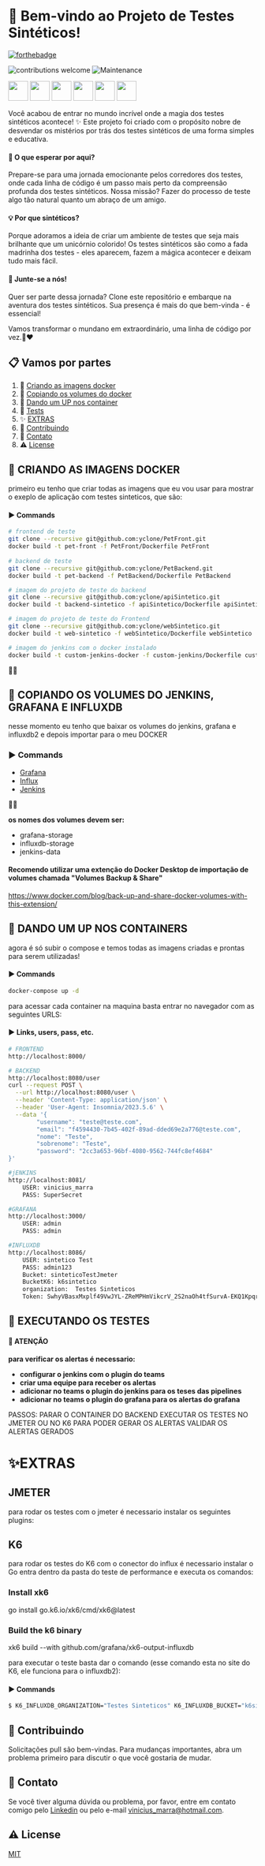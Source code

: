 # 🚀 Bem-vindo ao Projeto de Testes Sintéticos!
[![forthebadge](http://forthebadge.com/images/badges/built-with-love.svg)](http://forthebadge.com)

![contributions welcome](https://img.shields.io/badge/contributions-welcome-brightgreen.svg?style=flat) ![Maintenance](https://img.shields.io/badge/Maintained%3F-yes-green.svg)

<img loading="" src="https://www.svgviewer.dev/static-svgs/34448/docker.svg" width="40" height="40"/> <img loading="" src="https://www.svgrepo.com/show/184143/java.svg" width="40" height="40"/> <img loading="" src="https://www.svgrepo.com/show/333604/spring-boot.svg" width="40" height="40"/> <img loading="" src="https://www.svgrepo.com/download/353625/cucumber.svg" width="40" height="40"/> <img loading="" src="https://www.svgrepo.com/show/373699/jenkins.svg" width="40" height="40"/> <img loading="" src="https://www.svgrepo.com/show/448457/grafana.svg" width="40" height="40"/>


Você acabou de entrar no mundo incrível onde a magia dos testes sintéticos acontece! ✨ Este projeto foi criado com o propósito nobre de desvendar os mistérios por trás dos testes sintéticos de uma forma simples e educativa.

#### 🧪 O que esperar por aqui?
Prepare-se para uma jornada emocionante pelos corredores dos testes, onde cada linha de código é um passo mais perto da compreensão profunda dos testes sintéticos. Nossa missão? Fazer do processo de teste algo tão natural quanto um abraço de um amigo.

#### 💡 Por que sintéticos?
Porque adoramos a ideia de criar um ambiente de testes que seja mais brilhante que um unicórnio colorido! Os testes sintéticos são como a fada madrinha dos testes - eles aparecem, fazem a mágica acontecer e deixam tudo mais fácil.

#### 🎉 Junte-se a nós!
Quer ser parte dessa jornada? Clone este repositório e embarque na aventura dos testes sintéticos. Sua presença é mais do que bem-vinda - é essencial!

Vamos transformar o mundano em extraordinário, uma linha de código por vez.🚀❤️




## 📋 Vamos por partes

1. 🐳 [Criando as imagens docker](#criando-as-imagens-docker)
2. 📅 [Copiando os volumes do docker](#copiando-volumes)
3. 🚀 [Dando um UP nos container](#dandoup-containers)
4. 🧪 [Tests](#tests)
5. ✨ [EXTRAS](#EXTRAS)
6. 🤝 [Contribuindo](#Contribuindo)
7. 👀 [Contato](#Contato)
7. ⚠️ [License](#License)

</n>
</n>

## <a name="criando-as-imagens-docker">🐳 CRIANDO AS IMAGENS DOCKER</a>

primeiro eu tenho que criar todas as imagens que eu vou usar para mostrar o exeplo de aplicação com testes sinteticos, que são:

#### ▶️ Commands
```bash
# frontend de teste
git clone --recursive git@github.com:yclone/PetFront.git
docker build -t pet-front -f PetFront/Dockerfile PetFront
	
# backend de teste
git clone --recursive git@github.com:yclone/PetBackend.git
docker build -t pet-backend -f PetBackend/Dockerfile PetBackend

# imagem do projeto de teste do backend
git clone --recursive git@github.com:yclone/apiSintetico.git
docker build -t backend-sintetico -f apiSintetico/Dockerfile apiSintetico

# imagem do projeto de teste do Frontend
git clone --recursive git@github.com:yclone/webSintetico.git
docker build -t web-sintetico -f webSintetico/Dockerfile webSintetico

# imagem do jenkins com o docker instalado
docker build -t custom-jenkins-docker -f custom-jenkins/Dockerfile custom-jenkins

```
🚀🚀
</n>
</n>
## <a name="copiando-volumes">📅 COPIANDO OS VOLUMES DO JENKINS, GRAFANA E INFLUXDB </a>

nesse momento eu tenho que baixar os volumes do jenkins, grafana e influxdb2 e depois importar para o meu DOCKER

### ▶️ Commands

* [Grafana](https://drive.google.com/file/d/1SiQxVrVLUx7LflFvbiwStCKKiaq-J3BC/view?usp=drive_link) 
* [Influx](https://drive.google.com/file/d/1XbzbeLVHQ9ky2vzD5KxN-8781WHn6-F-/view?usp=drive_link) 
* [Jenkins](https://drive.google.com/file/d/1XLAzddXAj-428q-YE7Taa9JG2vrQGd7W/view?usp=drive_link) 

🚀🚀


<b> os nomes dos volumes devem ser: </b>
* grafana-storage
* influxdb-storage
* jenkins-data

#### Recomendo utilizar uma extenção do Docker Desktop de importação de volumes chamada "Volumes Backup & Share"
https://www.docker.com/blog/back-up-and-share-docker-volumes-with-this-extension/
</n>
</n>

## <a name="dandoup-containers">🚀 DANDO UM UP NOS CONTAINERS </a>

agora é só subir o compose e temos todas as imagens criadas e prontas para serem utilizadas!

#### ▶️ Commands
```bash
docker-compose up -d
```

para acessar cada container na maquina basta entrar no navegador com as seguintes URLS:

#### ▶️ Links, users, pass, etc.
```bash
# FRONTEND
http://localhost:8000/

# BACKEND
http://localhost:8080/user
curl --request POST \
  --url http://localhost:8080/user \
  --header 'Content-Type: application/json' \
  --header 'User-Agent: Insomnia/2023.5.6' \
  --data '{
		"username": "teste@teste.com",
		"email": "f4594430-7b45-402f-89ad-dded69e2a776@teste.com",
		"nome": "Teste",
		"sobrenome": "Teste",
		"password": "2cc3a653-96bf-4080-9562-744fc8ef4684"
}'

#jENKINS
http://localhost:8081/
    USER: vinicius_marra
    PASS: SuperSecret

#GRAFANA
http://localhost:3000/
    USER: admin
    PASS: admin

#INFLUXDB
http://localhost:8086/
    USER: sintetico Test
    PASS: admin123
    Bucket: sinteticoTestJmeter
    BucketK6: k6sintetico
    organization:  Testes Sinteticos
    Token: SwhyVBasxMxplf49VwJYL-ZReMPHmVikcrV_2S2naOh4tfSurvA-EKQ1KpqrVPHquurSbZHjNktfODjtGQM8Qg==
```

## <a name="tests">🧪 EXECUTANDO OS TESTES</a>

#### 📣 ATENÇÃO

<b>para verificar os alertas é necessario:
* configurar o jenkins com o plugin do teams
* criar uma equipe para receber os alertas
* adicionar no teams o plugin do jenkins para os teses das pipelines
* adicionar no teams o plugin do grafana para os alertas do grafana
</b>


PASSOS:
PARAR O CONTAINER DO BACKEND
EXECUTAR OS TESTES NO JMETER OU NO K6 PARA PODER GERAR OS ALERTAS
VALIDAR OS ALERTAS GERADOS


# <a name="EXTRAS">✨EXTRAS

## JMETER

para rodar os testes com o jmeter é necessario instalar os seguintes plugins:


## K6
para rodar os testes do K6 com o conector do influx é necessario instalar o Go
entra dentro da pasta do teste de performance e executa os comandos:
### Install xk6
go install go.k6.io/xk6/cmd/xk6@latest

### Build the k6 binary
xk6 build --with github.com/grafana/xk6-output-influxdb

para executar o teste basta dar o comando (esse comando esta no site do K6, ele funciona para o influxdb2):
#### ▶️ Commands
```bash
$ K6_INFLUXDB_ORGANIZATION="Testes Sinteticos" K6_INFLUXDB_BUCKET="k6sintetico" K6_INFLUXDB_TOKEN="SwhyVBasxMxplf49VwJYL-ZReMPHmVikcrV_2S2naOh4tfSurvA-EKQ1KpqrVPHquurSbZHjNktfODjtGQM8Qg==" K6_INFLUXDB_ADDR="http://localhost:8086" ./k6 run scenarios/Get-health.js -o xk6-influxdb
```

## <a name="Contribuindo"> 🤝 Contribuindo </a>

Solicitações pull são bem-vindas. Para mudanças importantes, abra um problema primeiro
para discutir o que você gostaria de mudar.


## <a name="Contato"> 👀 Contato </a>
Se você tiver alguma dúvida ou problema, por favor, entre em contato comigo pelo [Linkedin](https://www.linkedin.com/in/vinicius-marra-santos-20b17949/) ou pelo e-mail vinicius_marra@hotmail.com.

## <a name="License">⚠️ License </a>

[MIT](https://github.com/yclone)